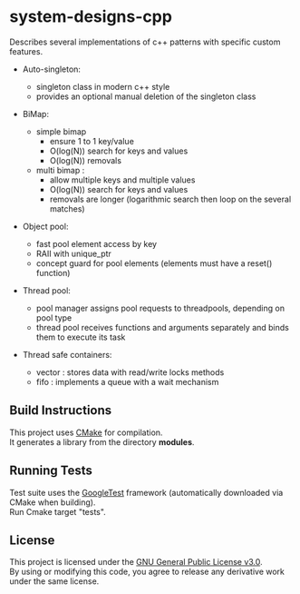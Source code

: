 # system-designs-cpp

Describes several implementations of c++ patterns with specific custom features.

- Auto-singleton:
  * singleton class in modern c++ style
  * provides an optional manual deletion of the singleton class 

- BiMap:
  * simple bimap
    * ensure 1 to 1 key/value
    * O(log(N)) search for keys and values
    * O(log(N)) removals
  * multi bimap : 
    * allow multiple keys and multiple values
    * O(log(N)) search for keys and values
    * removals are longer (logarithmic search then loop on the several matches)

- Object pool:
  * fast pool element access by key
  * RAII with unique_ptr
  * concept guard for pool elements (elements must have a reset() function)

- Thread pool:
  * pool manager assigns pool requests to threadpools, depending on pool type
  * thread pool receives functions and arguments separately and binds them to execute its task

- Thread safe containers:
  * vector : stores data with read/write locks methods
  * fifo : implements a queue with a wait mechanism


## Build Instructions
This project uses [CMake](https://cmake.org/) for compilation.  
It generates a library from the directory **modules**.

## Running Tests
Test suite uses the [GoogleTest](https://github.com/google/googletest) framework (automatically downloaded via CMake when building).  
Run Cmake target "tests".

## License
This project is licensed under the [GNU General Public License v3.0](https://www.gnu.org/licenses/gpl-3.0.html).  
By using or modifying this code, you agree to release any derivative work under the same license.